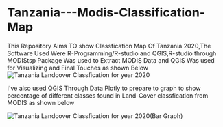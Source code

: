 # Tanzania---Modis-Classification-Map
This Repository Aims TO show Classfication Map Of Tanzania 2020,The Software Used Were R-Programming/R-studio and QGIS,R-studio through MODIStsp Package Was used to Extract MODIS Data and QGIS Was used for Visualizing and Final Touches as shown Below
![Tanzania Landcover Classfication for year 2020](https://github.com/Heed725/Tanzania---Modis-Classification-Map/assets/86722789/56c3063a-e6b1-473f-a4e8-e848dd41fd0b)

I've also used QGIS Through Data Plotly to prepare to graph to show percentage of different classes found in Land-Cover classfication from MODIS as shown below

![Tanzania Landcover Classfication for year 2020(Bar Graph)](https://github.com/Heed725/Tanzania---Modis-Classification-Map/assets/86722789/5dfcc459-d212-42ff-821f-734c5dc36178)
